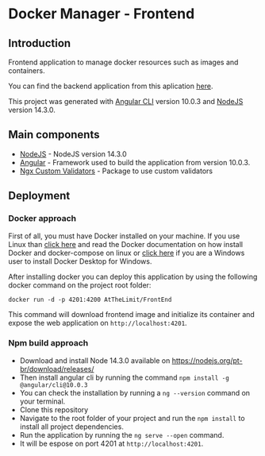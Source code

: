 # Docker Manager - Frontend 

## Introduction

Frontend application to manage docker resources such as images and containers.

You can find the backend application from this aplication [here](https://github.com/fePremazzi/BackEnd).

This project was generated with [Angular CLI](https://github.com/angular/angular-cli) version 10.0.3 and [NodeJS](https://nodejs.org/en/) version 14.3.0.

## Main components

* [NodeJS](https://nodejs.org/en/) - NodeJS version 14.3.0
* [Angular](https://github.com/angular/angular-cli) - Framework used to build the application from version 10.0.3.
* [Ngx Custom Validators](https://www.npmjs.com/package/ngx-custom-validators) - Package to use custom validators


## Deployment 

### Docker approach

First of all, you must have Docker installed on your machine. If you use Linux than [click here](https://docs.docker.com/engine/install/ubuntu/) and read the Docker documentation on how install Docker and docker-compose on linux or [click here](https://docs.docker.com/docker-for-windows/install/) if you are a Windows user to install Docker Desktop for Windows.

After installing docker you can deploy this application by using the following docker command on the project root folder:

```
docker run -d -p 4201:4200 AtTheLimit/FrontEnd
```

This command will download frontend image and initialize its container and expose the web application on ``http://localhost:4201``.

### Npm build approach

* Download and install Node 14.3.0 available on <https://nodejs.org/pt-br/download/releases/> 
* Then install angular cli by running the command ``npm install -g @angular/cli@10.0.3``
* You can check the installation by running a ``ng --version`` command on your terminal.
* Clone this repository
* Navigate to the root folder of your project and run the ``npm install`` to install all project dependencies.
* Run the application by running the ``ng serve --open`` command.
* It will be espose on port 4201 at ``http://localhost:4201``.
